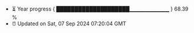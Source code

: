 - ⏳ Year progress { ████████████████████▁▁▁▁▁▁▁▁▁▁ } 68.39 %
- ⏰ Updated on Sat, 07 Sep 2024 07:20:04 GMT

